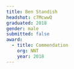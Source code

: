 ```yaml
---
title: Ben Standish
headshot: c7McwwQ
graduated: 2018
gender: male
submitted: false
award:
  - title: Commendation
    org: NNT
    year: 2018
---
```

